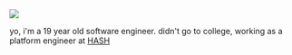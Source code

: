 <img src="https://i.imgur.com/HMkMe4X.gif"/>
<p>
  yo, i'm a 19 year old software engineer.
  didn't go to college, working as a platform engineer at <a href="https://hash.ai">HASH</a>
</p>

